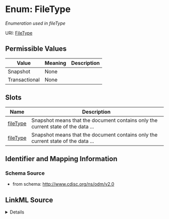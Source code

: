 # Enum: FileType




_Enumeration used in fileType_



URI: [FileType](FileType)

## Permissible Values

| Value | Meaning | Description |
| --- | --- | --- |
| Snapshot | None |  |
| Transactional | None |  |




## Slots

| Name | Description |
| ---  | --- |
| [fileType](fileType.md) | Snapshot means that the document contains only the current state of the data ... |
| [fileType](fileType.md) | Snapshot means that the document contains only the current state of the data ... |






## Identifier and Mapping Information







### Schema Source


* from schema: http://www.cdisc.org/ns/odm/v2.0




## LinkML Source

<details>
```yaml
name: FileType
description: Enumeration used in fileType
from_schema: http://www.cdisc.org/ns/odm/v2.0
rank: 1000
permissible_values:
  Snapshot:
    text: Snapshot
    is_a: FileType
  Transactional:
    text: Transactional
    is_a: FileType

```
</details>
